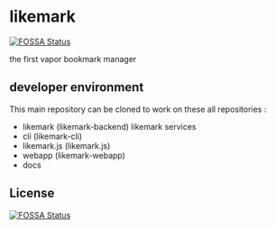 # likemark
[![FOSSA Status](https://app.fossa.io/api/projects/git%2Bhttps%3A%2F%2Fgithub.com%2Fteam-chiru%2Flikemark.svg?type=shield)](https://app.fossa.io/projects/git%2Bhttps%3A%2F%2Fgithub.com%2Fteam-chiru%2Flikemark?ref=badge_shield)

the first vapor bookmark manager

## developer environment
This main repository can be cloned to work on these all repositories :
+ likemark (likemark-backend)
    likemark services
+ cli (likemark-cli)
+ likemark.js (likemark.js)
+ webapp (likemark-webapp)
+ docs

## License
[![FOSSA Status](https://app.fossa.io/api/projects/git%2Bhttps%3A%2F%2Fgithub.com%2Fteam-chiru%2Flikemark.svg?type=large)](https://app.fossa.io/projects/git%2Bhttps%3A%2F%2Fgithub.com%2Fteam-chiru%2Flikemark?ref=badge_large)
